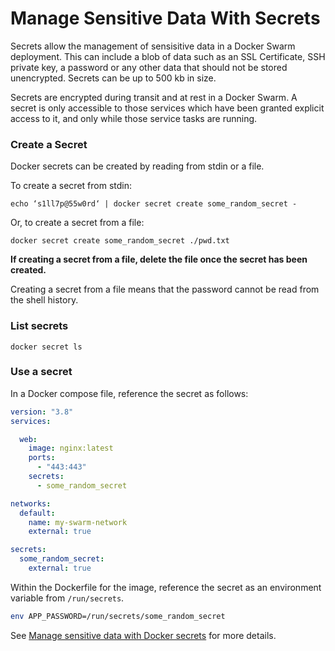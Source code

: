 # Manage Sensitive Data With Secrets

Secrets allow the management of sensisitive data in a Docker Swarm deployment. This can include a blob of data such as an SSL Certificate, SSH private key, a password or any other data that should not be stored unencrypted. Secrets can be up to 500 kb in size.

Secrets are encrypted during transit and at rest in a Docker Swarm. A secret is only accessible to those services which have been granted explicit access to it, and only while those service tasks are running.

### Create a Secret

Docker secrets can be created by reading from stdin or a file.

To create a secret from stdin:

```shell
echo ‘s1ll7p@55w0rd‘ | docker secret create some_random_secret -
```

Or, to create a secret from a file:

```shell
docker secret create some_random_secret ./pwd.txt
```
__If creating a secret from a file, delete the file once the secret has been created.__

Creating a secret from a file means that the password cannot be read from the shell history. 

### List secrets

```shell
docker secret ls
```

### Use a secret

In a Docker compose file, reference the secret as follows:

```yaml
version: "3.8"
services:

  web:
    image: nginx:latest
    ports:
      - "443:443"    
    secrets:
      - some_random_secret

networks:
  default:
    name: my-swarm-network
    external: true

secrets:
  some_random_secret:
    external: true
```

Within the Dockerfile for the image, reference the secret as an environment variable from `/run/secrets`.

```bash
env APP_PASSWORD=/run/secrets/some_random_secret
```

See [Manage sensitive data with Docker secrets](https://docs.docker.com/engine/swarm/secrets/) for more details.